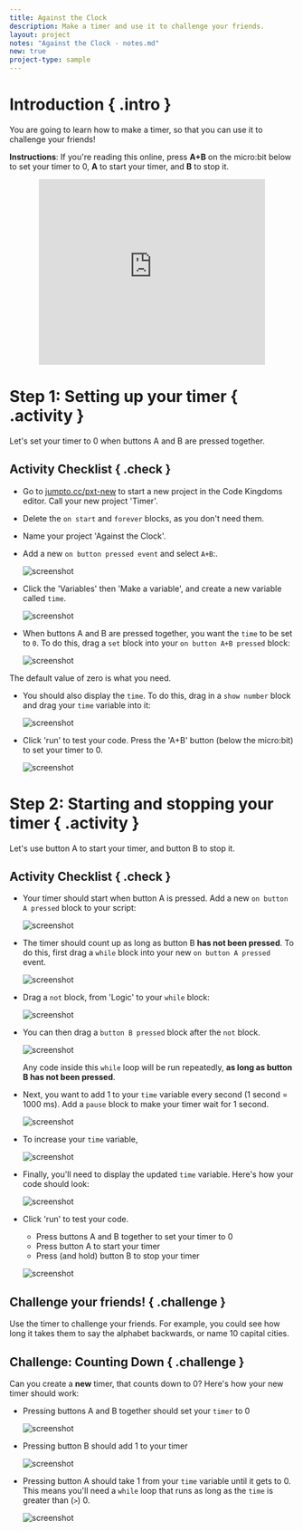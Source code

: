 ```yaml
---
title: Against the Clock
description: Make a timer and use it to challenge your friends.
layout: project
notes: "Against the Clock - notes.md"
new: true
project-type: sample
---
```


# Introduction { .intro }

You are going to learn how to make a timer, so that you can use it to challenge your friends!

__Instructions__: If you're reading this online, press __A+B__ on the micro:bit below to set your timer to 0, __A__ to start your timer, and __B__ to stop it.

<div class="trinket" style="width:400px;margin: 0 auto;">
<div style="position:relative;height:0;padding-bottom:81.97%;overflow:hidden;"><iframe style="position:absolute;top:0;left:0;width:100%;height:100%;" src="https://pxt.microbit.org/---run?id=55342-38825-28229-57221" allowfullscreen="allowfullscreen" sandbox="allow-popups allow-scripts allow-same-origin" frameborder="0"></iframe></div>
</div>

# Step 1: Setting up your timer { .activity }

Let's set your timer to 0 when buttons A and B are pressed together.

## Activity Checklist { .check }

+ Go to <a href="http://jumpto.cc/pxt-new" target="_blank">jumpto.cc/pxt-new</a> to start a new project in the Code Kingdoms editor. Call your new project 'Timer'.

+ Delete the `on start` and `forever` blocks, as you don't need them.

+ Name your project 'Against the Clock'.

+ Add a new `on button pressed event` and select `A+B`:.

	![screenshot](images/clock-a+b.png)

+ Click the 'Variables' then 'Make a variable', and create a new variable called `time`.

	![screenshot](images/clock-var-time.png)

+ When buttons A and B are pressed together, you want the `time` to be set to `0`. To do this, drag a `set` block into your `on button A+B pressed` block:

	![screenshot](images/clock-reset-1.png)

The default value of zero is what you need. 

+ You should also display the `time`. To do this, drag in a `show number` block and drag your `time` variable into it:

	![screenshot](images/clock-reset-show.png)

+ Click 'run' to test your code. Press the 'A+B' button (below the micro:bit) to set your timer to 0.

	![screenshot](images/clock-test-reset.png)

# Step 2: Starting and stopping your timer { .activity }

Let's use button A to start your timer, and button B to stop it.

## Activity Checklist { .check }

+ Your timer should start when button A is pressed. Add a new `on button A pressed` block to your script:

	![screenshot](images/clock-a-pressed.png)

+ The timer should count up as long as button B __has not been pressed__. To do this, first drag a `while` block into your new `on button A pressed` event.

	![screenshot](images/clock-while.png)

+ Drag a `not` block, from 'Logic' to your `while` block:

	![screenshot](images/clock-not.png)

+ You can then drag a `button B pressed` block after the `not` block.

	![screenshot](images/clock-b-pressed.png)

	Any code inside this `while` loop will be run repeatedly, __as long as button B has not been pressed__.

+ Next, you want to add 1 to your `time` variable every second (1 second = 1000 ms). Add a `pause` block to make your timer wait for 1 second.

	![screenshot](images/clock-pause.png)

+ To increase your `time` variable,

	![screenshot](images/clock-change-time.png)

+ Finally, you'll need to display the updated `time` variable. Here's how your code should look:

	![screenshot](images/clock-update.png)

+ Click 'run' to test your code.

	+ Press buttons A and B together to set your timer to 0
	+ Press button A to start your timer
	+ Press (and hold) button B to stop your timer

	![screenshot](images/clock-test.png)

## Challenge your friends! { .challenge }
Use the timer to challenge your friends. For example, you could see how long it takes them to say the alphabet backwards, or name 10 capital cities.

## Challenge: Counting Down { .challenge }
Can you create a __new__ timer, that counts down to 0? Here's how your new timer should work:

+ Pressing buttons A and B together should set your `timer` to 0

	![screenshot](images/clock-challenge-1.png)

+ Pressing button B should add 1 to your timer

	![screenshot](images/clock-challenge-2.png)

+ Pressing button A should take 1 from your `time` variable until it gets to 0. This means you'll need a `while` loop that runs as long as the `time` is greater than (`>`) 0.

	![screenshot](images/clock-challenge-3.png)